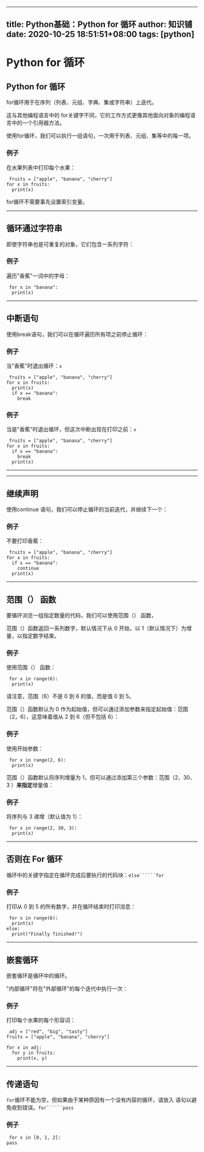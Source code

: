
---
title: Python基础：Python for 循环
author: 知识铺
date: 2020-10-25 18:51:51+08:00
tags: [python]
---
# Python for 循环



## Python for 循环

for循环用于在序列（列表、元组、字典、集或字符串）上迭代。

这与其他编程语言中的 for关键字不同，它的工作方式更像其他面向对象的编程语言中的一个引用器方法。

使用for循环，我们可以执行一组语句，一次用于列表、元组、集等中的每一项。

### 例子

在水果列表中打印每个水果：
```
 fruits = ["apple", "banana", "cherry"]
for x in fruits:
  print(x)

```

for循环不需要事先设置索引变量。

* * *

## 循环通过字符串

即使字符串也是可重复的对象，它们包含一系列字符：

### 例子

遍历"香蕉"一词中的字母：
```
 for x in "banana":
  print(x)

```

* * *

## 中断语句

使用break语句，我们可以在循环遍历所有项之前停止循环：

### 例子

<font _mstmutation="1" _msthash="220246" _msttexthash="50754834">当"香蕉"时退出循环：</font>```x```
```
 fruits = ["apple", "banana", "cherry"]
for x in fruits:
  print(x)
  if x == "banana":
    break 

```

### 例子

<font _mstmutation="1" _msthash="220467" _msttexthash="175067763">当是"香蕉"时退出循环，但这次中断出现在打印之前：</font>```x```
```
 fruits = ["apple", "banana", "cherry"]
for x in fruits:
  if x == "banana":
    break
  print(x)

```

* * *

* * *

## 继续声明

使用continue 语句，我们可以停止循环的当前迭代，并继续下一个：

### 例子

不要打印香蕉：
```
 fruits = ["apple", "banana", "cherry"]
for x in fruits:
  if x == "banana":
    continue
  print(x)

```

* * *

## 范围（） 函数

<font _mstmutation="1" _msthash="46592" _msttexthash="252233020">要循环浏览一组指定数量的代码，我们可以使用范围（） 函数，</font>

范围（）函数返回一系列数字，默认情况下从 0 开始，以 1（默认情况下）为增量，以指定数字结束。

### 例子

使用范围（） 函数：
```
 for x in range(6):
  print(x)

```

请注意，范围（6）不是 0 到 6 的值，而是值 0 到 5。

范围（）函数默认为 0 作为起始值，但可以通过添加参数来指定起始值：范围（2，6），这意味着值从 2 到 6（但不包括 6）：

### 例子

使用开始参数：
```
 for x in range(2, 6):
  print(x)

```

范围（）函数默认将序列增量为 1，但可以通过添加第三个参数：范围（2、30、3 ）**来指定**增量值：

### 例子

将序列与 3 递增（默认值为 1）：
```
 for x in range(2, 30, 3):
  print(x)

```

* * *

## 否则在 For 循环

<font _mstmutation="1" _msthash="105443" _msttexthash="157559623">循环中的关键字指定在循环完成后要执行的代码块：</font>```else``````for```

### 例子

打印从 0 到 5 的所有数字，并在循环结束时打印消息：
```
 for x in range(6):
  print(x)
else:
  print("Finally finished!")

```

* * *

## 嵌套循环

嵌套循环是循环中的循环。

"内部循环"将在"外部循环"的每个迭代中执行一次：

### 例子

打印每个水果的每个形容词：
```
 adj = ["red", "big", "tasty"]
fruits = ["apple", "banana", "cherry"]

for x in adj:
  for y in fruits:
    print(x, y)

```

* * *

## 传递语句

```for```<font _mstmutation="1" _msthash="105820" _msttexthash="382214248">循环不能为空，但如果由于某种原因有一个没有内容的循环，请放入 语句以避免收到错误。</font>```for``````pass```

### 例子
```  
 for x in [0, 1, 2]:
pass

```

